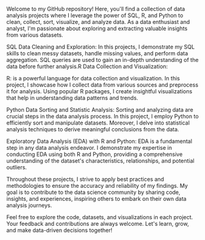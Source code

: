 Welcome to my GitHub repository! Here, you'll find a collection of data analysis projects where I leverage the power of SQL, R, and Python to clean, collect, sort, visualize, and analyze data. As a data enthusiast and analyst, I'm passionate about exploring and extracting valuable insights from various datasets.

SQL Data Cleaning and Exploration:
  In this projects, I demonstrate my SQL skills to clean messy datasets, handle missing values, and perform data aggregation. SQL queries are used to gain an in-depth           understanding of the data before further analysis.R Data Collection and Visualization:

R: is a powerful language for data collection and visualization. In this project, I showcase how I collect data from various sources and preprocess it for analysis. Using popular R packages, I create insightful visualizations that help in understanding data patterns and trends.

Python Data Sorting and Statistic Analysis:
Sorting and analyzing data are crucial steps in the data analysis process. In this project, I employ Python to efficiently sort and manipulate datasets. Moreover, I delve into statistical analysis techniques to derive meaningful conclusions from the data.

Exploratory Data Analysis (EDA) with R and Python:
EDA is a fundamental step in any data analysis endeavor. I demonstrate my expertise in conducting EDA using both R and Python, providing a comprehensive understanding of the dataset's characteristics, relationships, and potential outliers.

Throughout these projects, I strive to apply best practices and methodologies to ensure the accuracy and reliability of my findings. My goal is to contribute to the data science community by sharing code, insights, and experiences, inspiring others to embark on their own data analysis journeys.

Feel free to explore the code, datasets, and visualizations in each project. Your feedback and contributions are always welcome. Let's learn, grow, and make data-driven decisions together!
